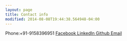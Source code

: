 ```yaml
---
layout: page
title: Contact info
modified: 2014-08-08T19:44:38.564948-04:00 
---
```

<a class="author-social" >
<i class="fa fa-phone icon-square"></i>
Phone:+91-9158396951
</a>

<a class="author-social" target="_blank" href="http://facebook.com/akankshaagarwal007">
<i class="fa fa-fw fa-facebook-square"></i>
Facebook
</a>

<a class="author-social" target="_blank" href="http://linkedin.com/in/akanksha007">
<i class="fa fa-fw fa-linkedin-square"></i>
LinkedIn
</a>

<a class="author-social" target="_blank" href="http://github.com/akanksha007">
<i class="fa fa-fw fa-github"></i>
Github
</a>

<a class="author-social" target="_blank" href="mailto:http://www.about.me/acsrujan">
<i class="fa fa-envelope-o fa-fw"></i>
Email
</a>

    
